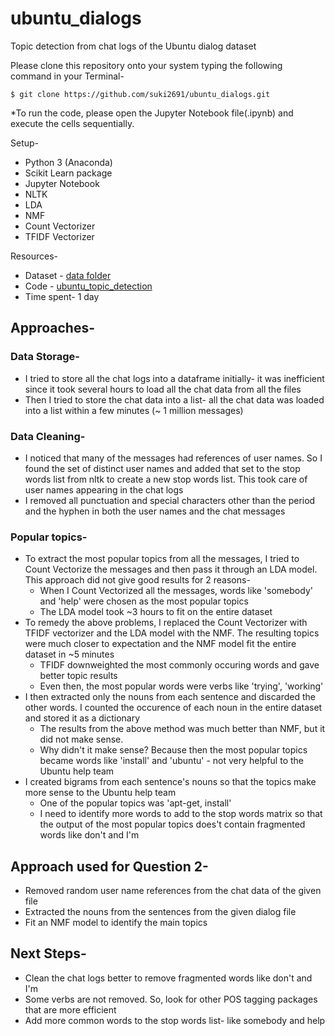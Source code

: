 # ubuntu_dialogs
Topic detection from chat logs of the Ubuntu dialog dataset

Please clone this repository onto your system typing the following command in your Terminal-

``` 
$ git clone https://github.com/suki2691/ubuntu_dialogs.git
```
*To run the code, please open the Jupyter Notebook file(.ipynb) and execute the cells sequentially.

Setup-
* Python 3 (Anaconda)
* Scikit Learn package
* Jupyter Notebook
* NLTK
* LDA
* NMF
* Count Vectorizer
* TFIDF Vectorizer

Resources-
- Dataset - [data folder](https://github.com/suki2691/ubuntu_dialogs/tree/master/data)
- Code - [ubuntu_topic_detection](https://github.com/suki2691/ubuntu_dialogs/blob/master/Ubuntu_topic_detection.ipynb)
- Time spent- 1 day

## Approaches-

### Data Storage-
- I tried to store all the chat logs into a dataframe initially- it was inefficient since it took several hours to load all the chat data from all the files
- Then I tried to store the chat data into a list- all the chat data was loaded into a list within a few minutes (~ 1 million messages)

### Data Cleaning-
- I noticed that many of the messages had references of user names. So I found the set of distinct user names and added that set to the stop words list from nltk to create a new stop words list. This took care of user names appearing in the chat logs
- I removed all punctuation and special characters other than the period and the hyphen in both the user names and the chat messages

### Popular topics-
- To extract the most popular topics from all the messages, I tried to Count Vectorize the messages and then pass it through an LDA model. This approach did not give good results for 2 reasons-
  - When I Count Vectorized all the messages, words like 'somebody' and 'help' were chosen as the most popular topics
  - The LDA model took ~3 hours to fit on the entire dataset
- To remedy the above problems, I replaced the Count Vectorizer with TFIDF vectorizer and the LDA model with the NMF. The resulting topics were much closer to expectation and the NMF model fit the entire dataset in ~5 minutes
  - TFIDF downweighted the most commonly occuring words and gave better topic results
  - Even then, the most popular words were verbs like 'trying', 'working'
- I then extracted only the nouns from each sentence and discarded the other words. I counted the occurence of each noun in the entire dataset and stored it as a dictionary
  - The results from the above method was much better than NMF, but it did not make sense.
  - Why didn't it make sense? Because then the most popular topics became words like 'install' and 'ubuntu' - not very helpful to the Ubuntu help team
- I created bigrams from each sentence's nouns so that the topics make more sense to the Ubuntu help team
  - One of the popular topics was 'apt-get, install' 
  - I need to identify more words to add to the stop words matrix so that the output of the most popular topics does't contain fragmented words like don't and I'm

## Approach used for Question 2-
- Removed random user name references from the chat data of the given file
- Extracted the nouns from the sentences from the given dialog file
- Fit an NMF model to identify the main topics
  
## Next Steps-
- Clean the chat logs better to remove fragmented words like don't and I'm
- Some verbs are not removed. So, look for other POS tagging packages that are more efficient
- Add more common words to the stop words list- like somebody and help
